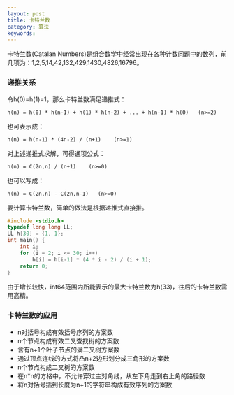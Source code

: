 ```yaml
---
layout: post
title: 卡特兰数
category: 算法
keywords:
---
```


卡特兰数(Catalan Numbers)是组合数学中经常出现在各种计数问题中的数列，前几项为：1,2,5,14,42,132,429,1430,4826,16796。

### 递推关系

令h(0)=h(1)=1，那么卡特兰数满足递推式：

```
h(n) = h(0) * h(n-1) + h(1) * h(n-2) + ... + h(n-1) * h(0)   (n>=2)
```

也可表示成：

```
h(n) = h(n-1) * (4n-2) / (n+1)    (n>=1)
```

对上述递推式求解，可得通项公式：

```
h(n) = C(2n,n) / (n+1)    (n>=0)
```

也可以写成：

```
h(n) = C(2n,n) - C(2n,n-1)   (n>=0)
```

要计算卡特兰数，简单的做法是根据递推式直接推。

```c
#include <stdio.h>
typedef long long LL;
LL h[30] = {1, 1};
int main() {
    int i;
    for (i = 2; i <= 30; i++)
        h[i] = h[i-1] * (4 * i - 2) / (i + 1);
    return 0;
}
```

由于增长较快，int64范围内所能表示的最大卡特兰数为h(33)，往后的卡特兰数需用高精。

### 卡特兰数的应用

- n对括号构成有效括号序列的方案数
- n个节点构成有效二叉查找树的方案数
- 含有n+1个叶子节点的满二叉树方案数
- 通过顶点连线的方式将凸n+2边形划分成三角形的方案数
- n个节点构成二叉树的方案数
- 在n*n的方格中，不允许穿过主对角线，从左下角走到右上角的路径数
- 将n对括号插到长度为n+1的字符串构成有效序列的方案数
